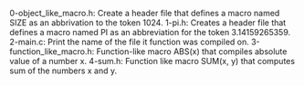 0-object_like_macro.h: Create a header file that defines a macro named SIZE as an abbrivation to the token 1024.
1-pi.h: Creates a header file that defines a macro named PI as an abbreviation for the token 3.14159265359.
2-main.c: Print the name of the file it function was compiled on.
3-function_like_macro.h: Function-like macro ABS(x) that compiles absolute value of a number x.
4-sum.h: Function like macro SUM(x, y) that computes sum of the numbers x and y.
